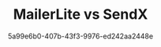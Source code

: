 ---
id: a1b2c3d4-e5f6-7g8h-9i0j-k1l2m3n4o5pk
blueprint: comparision
title: 'MailerLite vs SendX'
author: 5a99e6b0-407b-43f3-9976-ed242aa2448e
template: home
updated_by: 5a99e6b0-407b-43f3-9976-ed242aa2448e
updated_at: 1744290990
sections:
  -
    id: c73k5d9qp
    type: comparision_hero
    enabled: true
    comparision_hero_tag: 'MailerLite vs SendX'
    comparision_hero_title: 'Make the Smart Switch to SendX'
    comparision_hero_subtitle: 'Tired of limited features and high costs with MailerLite? Discover how SendX offers more value, better automation, and superior support for your email marketing needs.'
    comparision_hero_grid:
      -
        id: h28m4z1bt
        comparision_hero_grid_image:
          - feature-images/2.jpeg
        comparision_hero_grid_title: 'Robust Automation Features'
      -
        id: x94p3d7vn
        comparision_hero_grid_image:
          - feature-images/5.jpeg
        comparision_hero_grid_title: '24/7 Customer Support'
      -
        id: s62k8b3mq
        comparision_hero_grid_image:
          - feature-images/7.jpeg
        comparision_hero_grid_title: 'Affordable Pricing Plans'
    comparision_hero_button_text: 'Try SendX for Free'
    comparision_hero_button_link: /signup
  -
    id: f19k6p7dw
    type: feature_blogs
    enabled: true
    feature_blogs_title: 'Is MailerLite Holding You Back?'
    feature_blog_card:
      -
        id: x55l9q2vb
        feature_blog_image:
          - feature-images/4.jpeg
        feature_blog_title: 'Limited Features'
        feature_blog_content: 'Are you struggling with MailerLite’s limited automation and segmentation options?'
      -
        id: n38p7b6qx
        feature_blog_image:
          - feature-images/7.jpeg
        feature_blog_title: 'High Costs for Advanced Features'
        feature_blog_content: 'Is MailerLite charging you more for features that should be standard?'
      -
        id: v22m5x9kt
        feature_blog_image:
          - feature-images/11.jpeg
        feature_blog_title: 'Inadequate Customer Support'
        feature_blog_content: 'Are you facing delays in getting help with your email campaigns?'
  -
    id: h47m5x2dp
    type: hero
    enabled: true
    hero_title: 'Unlock Your Email Marketing Potential with SendX'
    hero_subtitle: 'Experience seamless automation, superior support, and better pricing with SendX — the smarter choice for ambitious marketers.'
    button_text: 'Try SendX for Free'
    button_link: /signup
  -
    id: c89k2v7nw
    type: comparision_table
    enabled: true
    comparision_table_title: 'SendX vs MailerLite: A Comprehensive Comparison'
    comparision_table_subtitle: 'Explore the key differences between SendX and MailerLite in terms of features, automation, and support.'
    comparision_table_logo1:
      - feature-images/2.jpeg
    comparision_table_logo2:
      - feature-images/8.jpeg
    comparision_table_features:
      -
        id: f27m6q9ld
        features_title: 'Email Automation'
        features_comp1: 'Advanced automation workflows with triggers based on user behavior.'
        features_comp2: 'Basic automation with limited triggers.'
      -
        id: w15b3x7pq
        features_title: 'Customer Support'
        features_comp1: '24/7 live chat, email support, and onboarding assistance.'
        features_comp2: 'Limited support hours with email and chat options.'
      -
        id: l49y2c5mv
        features_title: 'Pricing Transparency'
        features_comp1: 'Clear pricing structure with no hidden fees.'
        features_comp2: 'Pricing can increase significantly with added features.'
      -
        id: p38z6b4wk
        features_title: 'Ease of Use'
        features_comp1: 'User-friendly interface designed for marketers.'
        features_comp2: 'Can be complex for new users.'
      -
        id: s51n8v3kt
        features_title: 'Integration Options'
        features_comp1: 'Over 30 native integrations and 4000+ via Zapier.'
        features_comp2: 'Limited native integrations.'
      -
        id: n22k9p6vd
        features_title: 'Reporting & Analytics'
        features_comp1: 'Comprehensive analytics with actionable insights.'
        features_comp2: 'Basic reporting features.'
  -
    id: p42l7b3zw
    type: comparision_pricing
    enabled: true
    comparision_table_title: 'Cost-Effective Email Marketing'
    comparision_table_subtitle: 'SendX offers competitive pricing compared to MailerLite, delivering better value for your investment.'
    comparision_table_title0: Contacts
    comparision_table_title1: SendX
    comparision_table_title2: MailerLite
    comparision_table_pricing:
      -
        id: f71m2x8vd
        pricing_title: '50,000'
        pricing_comp1: $240/mo
        pricing_comp2: $300/mo
      -
        id: w85n9b4kt
        pricing_title: '200,000'
        pricing_comp1: $750/mo
        pricing_comp2: $1,000/mo
      -
        id: n37p6v1lw
        pricing_title: '250,000'
        pricing_comp1: $1,099/mo
        pricing_comp2: Custom quote
    comparision_table_footer_text: '* Based on MailerLite pricing as of 08/13/24.'

  - 
    id: g18z3n5vk
    type: comparision_feature_table
    enabled: true
    comparision_features_title: "Feature Comparison: SendX vs MailerLite"
    comparision_feature_table:
      - 
        id: t63l2f9rb
        comparision_features_ques: 'Onboarding & Support'
        comparision_features_ans_title: 'Feature'
        comparision_features_ans_title1: 'SendX'
        comparision_features_ans_title2: 'MailerLite'
        comparision_features_ans:
          -
            id: b12p7c8mw
            comparision_features_ans_comp_title: 'Trial Period'
            comparision_features_ans_comp1: '14 days free trial on all plans'
            comparision_features_ans_comp2: 'Free plan with limited features'
          -
            id: y84r5q7ls
            comparision_features_ans_comp_title: 'Customer support'
            comparision_features_ans_comp1: '24/7 live chat and email support'
            comparision_features_ans_comp2: 'Email support with limited hours'
          -
            id: v91f2k4tp
            comparision_features_ans_comp_title: 'Account activation'
            comparision_features_ans_comp1: 'Quick activation with minimal steps'
            comparision_features_ans_comp2: 'Standard activation process'
          -
            id: m28d4p6zs
            comparision_features_ans_comp_title: 'Onboarding form'
            comparision_features_ans_comp1: 'Simple onboarding process'
            comparision_features_ans_comp2: 'Detailed onboarding questionnaire'
          -
            id: k41s8m7qn
            comparision_features_ans_comp_title: 'Product education'
            comparision_features_ans_comp1: 'Comprehensive resources and guides'
            comparision_features_ans_comp2: 'Limited educational resources'
          -
            id: p55f9x2lb
            comparision_features_ans_comp_title: 'Product theme'
            comparision_features_ans_comp1: 'Modern and intuitive design'
            comparision_features_ans_comp2: 'Classic design'
          
      -
        id: a56q3v9rb
        comparision_features_ques: 'Email Campaign Features'
        comparision_features_ans_title: 'Feature'
        comparision_features_ans_title1: 'SendX'
        comparision_features_ans_title2: 'MailerLite'
        comparision_features_ans:
          -
            id: h98p2m6xz
            comparision_features_ans_comp_title: 'Email Templates'
            comparision_features_ans_comp1: '100+ customizable templates'
            comparision_features_ans_comp2: 'Limited templates available'
          -
            id: v21r8d3lf
            comparision_features_ans_comp_title: 'A/B Testing'
            comparision_features_ans_comp1: 'Yes, full A/B testing capabilities'
            comparision_features_ans_comp2: 'Basic A/B testing'
          -
            id: w66z7s5qp
            comparision_features_ans_comp_title: 'Interactive Emails'
            comparision_features_ans_comp1: 'Supports interactive elements'
            comparision_features_ans_comp2: 'Limited support for interactivity'

      -
        id: x53n9p1zr
        comparision_features_ques: 'Analytics & Reporting'
        comparision_features_ans_title: 'Feature'
        comparision_features_ans_title1: 'SendX'
        comparision_features_ans_title2: 'MailerLite'
        comparision_features_ans:
          -
            id: q15c8y4kv
            comparision_features_ans_comp_title: 'Real-time analytics'
            comparision_features_ans_comp1: 'Yes, with actionable insights'
            comparision_features_ans_comp2: 'Basic reporting features'
          -
            id: l22z3x5sn
            comparision_features_ans_comp_title: 'Click tracking'
            comparision_features_ans_comp1: 'Yes, detailed click tracking'
            comparision_features_ans_comp2: 'Limited click tracking'
          -
            id: e31v6b7qp
            comparision_features_ans_comp_title: 'Conversion tracking'
            comparision_features_ans_comp1: 'Yes, with in-depth analysis'
            comparision_features_ans_comp2: 'Basic conversion tracking'

  -
    id: f92l8d0kp
    type: faqs
    enabled: true
    faq_title: "Frequently Asked Questions"
    faqs:
      - 
        faq_ques: "Is there a free trial for SendX?"
        faq_ans: "Yes, SendX offers a 14-day free trial with full access to all features, allowing you to explore its capabilities."
      - 
        faq_ques: "How does SendX compare to MailerLite in terms of deliverability?"
        faq_ans: "SendX provides better deliverability rates thanks to its managed infrastructure and dedicated IPs, ensuring your emails reach the inbox."
      - 
        faq_ques: "What support options are available with SendX?"
        faq_ans: "SendX offers 24/7 customer support through live chat and email, ensuring you get help whenever you need it."
      - 
        faq_ques: "Is SendX more affordable than MailerLite?"
        faq_ans: "Yes, SendX offers a more competitive pricing structure with no hidden fees, making it a cost-effective choice for email marketing."
      - 
        faq_ques: "Why should I switch from MailerLite to SendX?"
        faq_ans: "Switching to SendX means gaining access to advanced automation, better support, and a more user-friendly interface, all at a lower cost."

  -
    id: l93k2d8qp
    type: logo_cloud
    enabled: true
    logo_cloud_title: "What Experts Say About SendX"
    logo_cloud_subtitle: "Recognized for its ease of use, robust features, and excellent customer support."
    logo_cloud_button_text: "See All Reviews"
    logo_cloud_button_link: "/reviews"
    logos:
      -
        id: l21b3x9nd
        logo_icon:
          - feature-images/2.jpeg
      -
        id: d64p7f3ak
        logo_icon:
          - feature-images/5.jpeg
      -
        id: q88z1m7bw
        logo_icon:
          - feature-images/7.jpeg
      -
        id: f13k5v9lz
        logo_icon:
          - feature-images/9.jpeg
      -
        id: w47m8s2kt
        logo_icon:
          - feature-images/11.jpeg
---
